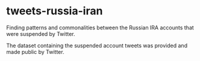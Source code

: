 # tweets-russia-iran

Finding patterns and commonalities between the Russian IRA accounts that were suspended by Twitter. 

The dataset containing the suspended account tweets was provided and made public by Twitter.

